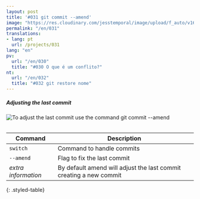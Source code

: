 ```yaml
---
layout: post
title: '#031 git commit --amend'
image: "https://res.cloudinary.com/jesstemporal/image/upload/f_auto/v1642878599/gitfichas/en/031/thumbnail_zujdhx.jpg"
permalink: "/en/031"
translations:
- lang: pt
  url: /projects/031
lang: "en"
pv:
  url: "/en/030"
  title: "#030 O que é um conflito?"
nt:
  url: "/en/032"
  title: "#032 git restore nome"
---
```

##### Adjusting the last commit

<img alt="To adjust the last commit use the command git commit --amend" src="https://res.cloudinary.com/jesstemporal/image/upload/v1642878600/gitfichas/en/031/full_iobvdi.jpg"><br><br>

| Command | Description |
|---------|-------------|
| `switch` | Command to handle commits |
| `--amend` | Flag to fix the last commit |
| _extra information_ | By default amend will adjust the last commit creating a new commit |
{: .styled-table}
